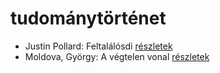 # tudománytörténet

- Justin Pollard: Feltalálósdi [részletek](_details/%7Bopf.creator%7D.md#id_1008)
- Moldova, György: A végtelen vonal [részletek](_details/%7Bopf.creator%7D.md#id_1386)